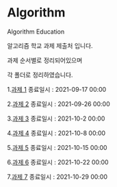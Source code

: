 # Algorithm
Algorithm Education


알고리즘 학교 과제 제출처 입니다.


과제 순서별로 정리되어있으며

각 폴더로 정리하였습니다.

1.[과제 1](https://github.com/wkawkask/Algorithm/tree/main/%EA%B3%BC%EC%A0%9C1)
  종료일시 : 2021-09-17 00:00


2.[과제 2](https://github.com/wkawkask/Algorithm/tree/main/%EA%B3%BC%EC%A0%9C2)
  종료일시 : 2021-09-26 00:00
  
3.[과제 3](https://github.com/wkawkask/Algorithm/tree/main/%EA%B3%BC%EC%A0%9C3)
  종료일시 : 2021-10-2 00:00

4.[과제 4](https://github.com/wkawkask/Algorithm/tree/main/%EA%B3%BC%EC%A0%9C4)
  종료일시 : 2021-10-8 00:00

5.[과제 5](https://github.com/wkawkask/Algorithm/tree/main/%EA%B3%BC%EC%A0%9C5)
  종료일시 : 2021-10-15 00:00
  
6.[과제 6](https://github.com/wkawkask/Algorithm/tree/main/%EA%B3%BC%EC%A0%9C6)
  종료일시 : 2021-10-22 00:00
  
7.[과제 7](https://github.com/wkawkask/Algorithm/tree/main/%EA%B3%BC%EC%A0%9C7)
  종료일시 : 2021-10-29 00:00  
